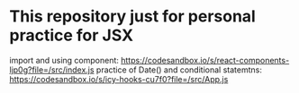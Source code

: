 # This repository just for personal practice for JSX


import and using component: https://codesandbox.io/s/react-components-ljp0g?file=/src/index.js
practice of Date() and conditional statemtns: https://codesandbox.io/s/icy-hooks-cu7f0?file=/src/App.js 
